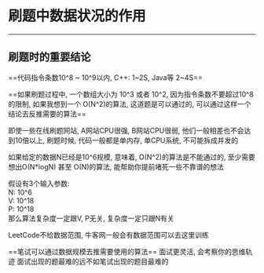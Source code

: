 # 刷题中数据状况的作用

---

## 刷题时的重要结论
==代码指令条数10^8 ~ 10^9以内, C++: 1~2S,  Java等 2~4S==
 
 
 ==如果刷题过程中, 一个数组大小为 10^3 或者 10^2, 因为指令条数不要超过10^8的限制, 如果我想到一个 O(N^2)的算法, 这道题是可以通过的, 可以通过这样一个结论去反推需要的算法==
 
 即使一些在线刷题网站, A网站CPU很强, B网站CPU很弱, 他们一般相差也不会达到10倍以上, 刷题时候, 代码一般都是单内存, 单CPU系统, 不可能拆成并发的
 
 如果给定的数据N已经是10^6规模, 意味着, O(N^2)的算法是不能通过的, 至少需要想出O(N\*logN) 甚至 O(N)的算法, 能帮助你提前堵死一些不靠谱的想法
 
 假设有3个输入参数:   
 N: 10^6  
 V: 10^18  
 P: 10^18  
 那么算法复杂度一定跟V, P无关, 复杂度一定只跟N有关
 
 LeetCode不给数据范围, 牛客网一般会有数据范围可以去这里训练
 
==笔试可以通过数据规模去推需要使用的算法==
面试更灵活, 会考察你的思维轨迹
面试出现的题最难的远不如笔试出现的题目最难的